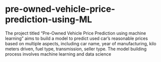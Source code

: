 # pre-owned-vehicle-price-prediction-using-ML
The project titled “Pre-Owned Vehicle Price Prediction using machine learning” aims to build a model to predict used car’s reasonable prices based on multiple aspects, including car name, year of manufacturing, kilo meters driven, fuel type, transmission, seller type. The model building process involves machine learning and data science
